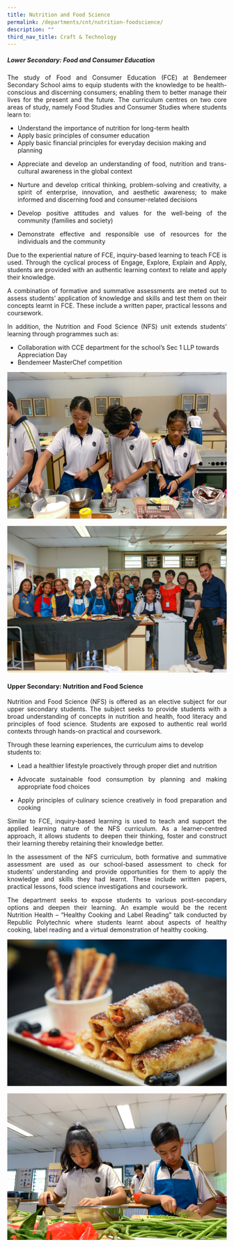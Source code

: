```yaml
---
title: Nutrition and Food Science
permalink: /departments/cnt/nutrition-foodscience/
description: ""
third_nav_title: Craft & Technology
---
```

##### **Lower Secondary: Food and Consumer Education** 
 
<p style="text-align:justify">The study of Food and Consumer Education (FCE) at Bendemeer Secondary School aims to equip students with the knowledge to be health-conscious and discerning consumers; enabling them to better manage their lives for the present and the future. The curriculum centres on two core areas of study, namely Food Studies and Consumer Studies where students learn to: </p>
 
* Understand the importance of nutrition for long-term health 
* Apply basic principles of consumer education 
* Apply basic financial principles for everyday decision making and planning 
* <p style="text-align:justify">Appreciate and develop an understanding of food, nutrition and trans-cultural awareness in the global context </p>
* <p style="text-align:justify">Nurture and develop critical thinking, problem-solving and creativity, a spirit of enterprise, innovation, and aesthetic awareness; to make informed and discerning food and consumer-related decisions </p>
* <p style="text-align:justify">Develop positive attitudes and values for the well-being of the community (families and society) </p>
* <p style="text-align:justify">Demonstrate effective and responsible use of resources for the individuals and the community</p>
 
<p style="text-align:justify">Due to the experiential nature of FCE, inquiry-based learning to teach FCE is used. Through the cyclical process of Engage, Explore, Explain and Apply, students are provided with an authentic learning context to relate and apply their knowledge.</p>
 
<p style="text-align:justify">A combination of formative and summative assessments are meted out to assess students’ application of knowledge and skills and test them on their concepts learnt in FCE. These include a written paper, practical lessons and coursework. </p>
 
<p style="text-align:justify">In addition, the Nutrition and Food Science (NFS) unit extends students’ learning through programmes such as: </p>

* Collaboration with CCE department for the school’s Sec 1 LLP towards Appreciation Day
* Bendemeer MasterChef competition 

![Lower Secondary: Food and Consumer Education](/images/Departments/ct-nfs-01.jpg)

![Lower Secondary: Food and Consumer Education](/images/Departments/ct-nfs-02.jpg)

#### **Upper Secondary: Nutrition and Food Science**
 
<p style="text-align:justify">Nutrition and Food Science (NFS) is offered as an elective subject for our upper secondary students. The subject seeks to provide students with a broad understanding of concepts in nutrition and health, food literacy and principles of food science. Students are exposed to authentic real world contexts through hands-on practical and coursework. </p>

Through these learning experiences, the curriculum aims to develop students to:

* <p style="text-align:justify">Lead a healthier lifestyle proactively through proper diet and nutrition</p>
* <p style="text-align:justify">Advocate sustainable food consumption by planning and making appropriate food choices</p>
* <p style="text-align:justify">Apply principles of culinary science creatively in food preparation and cooking</p>

<p style="text-align:justify">Similar to FCE, inquiry-based learning is used to teach and support the applied learning nature of the NFS curriculum. As a learner-centred approach, it allows students to deepen their thinking, foster and construct their learning thereby retaining their knowledge better. </p>
 
<p style="text-align:justify">In the assessment of the NFS curriculum, both formative and summative assessment are used as our school-based assessment to check for students’ understanding and provide opportunities for them to apply the knowledge and skills they had learnt. These include written papers, practical lessons, food science investigations and coursework. </p>
 
<p style="text-align:justify">The department seeks to expose students to various post-secondary options and deepen their learning. An example would be the recent Nutrition Health – “Healthy Cooking and Label Reading” talk conducted by Republic Polytechnic where students learnt about aspects of healthy cooking, label reading and a virtual demonstration of healthy cooking. </p>

![Upper Secondary: Nutrition and Food Science](/images/Departments/ct-nfs-03.jpg)

![Upper Secondary: Nutrition and Food Science](/images/Departments/ct-nfs-05.jpg)